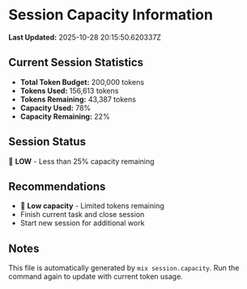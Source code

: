# Session Capacity Information

**Last Updated:** 2025-10-28 20:15:50.620337Z

## Current Session Statistics

- **Total Token Budget:** 200,000 tokens
- **Tokens Used:** 156,613 tokens
- **Tokens Remaining:** 43,387 tokens
- **Capacity Used:** 78%
- **Capacity Remaining:** 22%

## Session Status

🔴 **LOW** - Less than 25% capacity remaining

## Recommendations

- 🔴 **Low capacity** - Limited tokens remaining
- Finish current task and close session
- Start new session for additional work


## Notes

This file is automatically generated by `mix session.capacity`.
Run the command again to update with current token usage.
